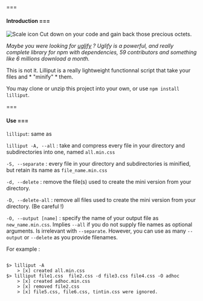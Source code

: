 ===
#### Introduction ===


![Scale icon](http://b.dryicons.com/images/icon_sets/minimalistica_icons/png/128x128/cut.png) Cut down on your code 
and gain back those precious octets. 

*Maybe you were looking for [uglify](https://github.com/mishoo/UglifyJS2) ?*
*Uglify is a powerful, and really complete library for npm with dependencies, 59 contributors and something like 6 millions download a month.*

This is not it. Lilliput is a really lightweight functionnal script that take your files and * "minify" * them.

You may clone or unzip this project into your own, or use `npm install lilliput`.


===
#### Use ===

`lilliput`: same as

`lilliput -A, --all` : take and compress every file in your directory and subdirectories into one, named `all.min.css`

`-S, --separate` : every file in your directory and subdirectories is minified, but retain its name as `file_name.min.css`

`-d, --delete` : remove the file(s) used to create the mini version from your directory.

`-D, --delete-all` : remove all files used to create the mini version from your directory. (Be careful !)

`-O, --output [name]` : specify the name of your output file as `new_name.min.css`. Implies `--all` if you do not supply file names as optional arguments. Is irrelevant with `--separate`. However, you can use as many `--output` or ``--delete`` as you provide filenames. 

For example :


``` shell

$> lilliput -A
	> [x] created all.min.css
$> lilliput file1.css  file2.css -d file3.css file4.css -O adhoc
	> [x] created adhoc.min.css
	> [x] removed file2.css
	> [x] file5.css, file6.css, tintin.css were ignored.

```